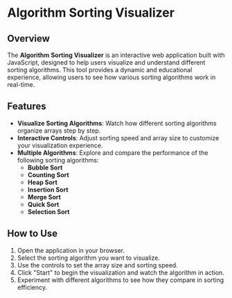 # Algorithm Sorting Visualizer

## Overview
The **Algorithm Sorting Visualizer** is an interactive web application built with JavaScript, designed to help users visualize and understand different sorting algorithms. This tool provides a dynamic and educational experience, allowing users to see how various sorting algorithms work in real-time.

## Features
- **Visualize Sorting Algorithms**: Watch how different sorting algorithms organize arrays step by step.
- **Interactive Controls**: Adjust sorting speed and array size to customize your visualization experience.
- **Multiple Algorithms**: Explore and compare the performance of the following sorting algorithms:
  - **Bubble Sort**
  - **Counting Sort**
  - **Heap Sort**
  - **Insertion Sort**
  - **Merge Sort**
  - **Quick Sort**
  - **Selection Sort**

## How to Use
1. Open the application in your browser.
2. Select the sorting algorithm you want to visualize.
3. Use the controls to set the array size and sorting speed.
4. Click "Start" to begin the visualization and watch the algorithm in action.
5. Experiment with different algorithms to see how they compare in sorting efficiency.
